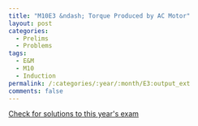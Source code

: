 ```yaml
---
title: "M10E3 &ndash; Torque Produced by AC Motor"
layout: post
categories:
  - Prelims
  - Problems
tags:
  - E&M
  - M10
  - Induction
permalink: /:categories/:year/:month/E3:output_ext
comments: false
---
```

<object data="2010M3E.pdf" type="application/pdf" width="100%" height="500"></object>
<div class="message"><a href='https://princetonprelim.com/prelim/25/'>Check for solutions to this year's exam</a></div>